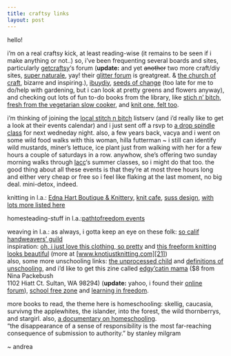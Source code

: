 ```yaml
---
title: craftsy links    
layout: post
---
```


hello!

i&#8217;m on a real craftsy kick, at least reading-wise (it remains to be seen if i make anything or not..) so, i&#8217;ve been frequenting several boards and sites, particularly [getcraftsy][1]&#8216;s forum (**update:** and yet <strike>another</strike> two more craft/diy sites, [super naturale][2], yay! their [glitter forum][3] is greatgreat. & [the church of craft][4], bizarre and inspiring.), [ibuydiy][5], [seeds of change][6] (too late for me to do/help with gardening, but i can look at pretty greens and flowers anyway), and checking out lots of fun to-do books from the library, like [stich n&#8217; bitch][7], [fresh from the vegetarian slow cooker][8], and [knit one, felt too][9].

i&#8217;m thinking of joining the [local stitch n bitch][10] listserv (and i&#8217;d really like to get a look at their events calendar) and i just sent off a rsvp to [a drop spindle class][11] for next wedneday night. also, a few years back, vacya and i went on some wild food walks with this woman, hilla futterman ~ i still can identify wild mustards, miner&#8217;s lettuce, ice plant just from walking with her for a few hours a couple of saturdays in a row. anywhow, she&#8217;s offering two sunday morning walks through [lacc][12]&#8216;s summer classes, so i might do that too. the good thing about all these events is that they&#8217;re at most three hours long and either very cheap or free so i feel like flaking at the last moment, no big deal. mini-detox, indeed.

knitting in l.a.: [Edna Hart Boutique & Knittery][13], [knit cafe][14], [suss design][15], [with lots more listed here][16]

homesteading-stuff in l.a.:[pathtofreedom events][17]

weaving in l.a.: as always, i gotta keep an eye on these folk: [so calif handweavers&#8217; guild][18]  
inspiration: [oh, i just love this clothing, so pretty][19] and [this freeform knitting looks beautiful][20] (more at [www.knotjustknitting.com][21])  
also, some more unschooling links: [the unprocessed child][22] and [definitions of unschooling][23], and i&#8217;d like to get this zine called [edgy&#8217;catin mama][24] ($8 from Nina Packebush  
1102 Hiatt Ct. Sultan, WA 98294) (**update:** yahoo, i found their [online forum][25]), [school free zone][26] and [learning in freedom][27].

more books to read, the theme here is homeschooling: skellig, caucasia, survivng the applewhites, the islander, into the forest, the wild thornberrys, and stargirl. also, [a documentary on homeschooling][28].  
&#8220;the disappearance of a sense of responsibility is the most far-reaching consequence of submission to authority.&#8221; by stanley milgram

~ andrea

 [1]: http://www.getcrafty.com/forums/index.php
 [2]: http://www.supernaturale.com/
 [3]: http://supernaturale.com/glitter/index.php
 [4]: http://www.churchofcraft.org/
 [5]: http://ibuydiy.com/
 [6]: http://www.seedsofchange.com/
 [7]: http://www.bust.com/knithappens/thebook.shtml
 [8]: http://www.robinrobertson.com/
 [9]: http://isbn.nu/1580174973
 [10]: http://www.stitchnbitchla.com/
 [11]: http://www.julesdervaes.com/ptf/workshops/spinning.htm
 [12]: http://www.lacitycollege.edu/comsvcs/page06.html
 [13]: http://www.la.com/cgi-bin/WebObjects/cgpportal.woa/wa/path?urlpath=%2Fshopping%2Fwomensfashion%2Fednahartboutiqueknittery%2F8111
 [14]: http://www.knitcafe.com/
 [15]: http://www.sussdesign.com
 [16]: http://www.stitchnbitchla.com/resources.html
 [17]: http://pathtofreedom.com/outreach/
 [18]: http://www.schg.org/
 [19]: http://www.nanettelepore.com/collection.htm
 [20]: http://www.eject.com.au/e-motive/prudence/closeup.htm
 [21]: http://www.knotjustknitting.com/
 [22]: http://www.ubpub.com/unprocessedchild.html
 [23]: http://www.unschooling.com/library/faq/definitions.shtml
 [24]: http://grrrlzines.net/interviews/edgy.htm
 [25]: http://pub15.ezboard.com/btheedgycatinmamas
 [26]: http://www.educationalfreedom.com/pages/cathy_henderson/index.html
 [27]: http://learninfreedom.org/
 [28]: http://www.inventingagirl.com/trailer.html